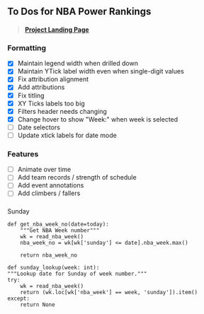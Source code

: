 ## To Dos for NBA Power Rankings

> #### [Project Landing Page](https://github.com/keegangm/nba-power-rankings)

### Formatting
- [x] Maintain legend width when drilled down
- [x] Maintain YTick label width even when single-digit values
- [x] Fix attribution alignment
- [x] Add attributions
- [x] Fix titling
- [x] XY Ticks labels too big
- [x] Filters header needs changing
- [x] Change hover to show "Week:" when week is selected
- [ ] Date selectors
- [ ] Update xtick labels for date mode
 
### Features
- [ ] Animate over time
- [ ] Add team records / strength of schedule
- [ ] Add event annotations
- [ ] Add climbers / fallers

###

Sunday

```
def get_nba_week_no(date=today):
    """Get NBA Week number"""
    wk = read_nba_week()
    nba_week_no = wk[wk['sunday'] <= date].nba_week.max()

    return nba_week_no
```
```
def sunday_lookup(week: int):
"""Lookup date for Sunday of week number."""
try:
    wk = read_nba_week()
    return (wk.loc[wk['nba_week'] == week, 'sunday']).item()
except:
    return None

```